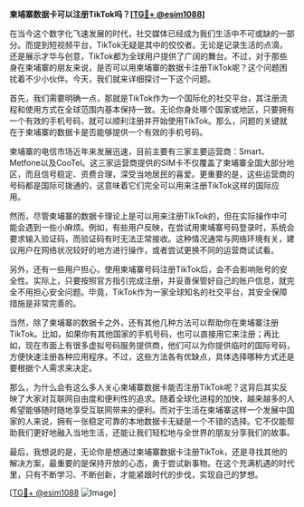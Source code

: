 **柬埔寨数据卡可以注册TikTok吗？[[TG💪+ @esim1088](https://t.me/s/esim1088)]**

在当今这个数字化飞速发展的时代，社交媒体已经成为我们生活中不可或缺的一部分。而提到短视频平台，TikTok无疑是其中的佼佼者。无论是记录生活的点滴，还是展示才华与创意，TikTok都为全球用户提供了广阔的舞台。不过，对于那些身在柬埔寨的朋友来说，是否可以用柬埔寨的数据卡注册TikTok呢？这个问题困扰着不少小伙伴。今天，我们就来详细探讨一下这个问题。

首先，我们需要明确一点，那就是TikTok作为一个国际化的社交平台，其注册流程和使用方式在全球范围内基本保持一致。无论你身处哪个国家或地区，只要拥有一个有效的手机号码，就可以顺利注册并开始使用TikTok。那么，问题的关键就在于柬埔寨的数据卡是否能够提供一个有效的手机号码。

柬埔寨的电信市场近年来发展迅速，目前主要有三家主要运营商：Smart、Metfone以及CooTel。这三家运营商提供的SIM卡不仅覆盖了柬埔寨全国大部分地区，而且信号稳定、资费合理，深受当地居民的喜爱。更重要的是，这些运营商的号码都是国际可拨通的，这意味着它们完全可以用来注册TikTok这样的国际应用。

然而，尽管柬埔寨的数据卡理论上是可以用来注册TikTok的，但在实际操作中可能会遇到一些小麻烦。例如，有些用户反映，在尝试用柬埔寨号码登录时，系统会要求输入验证码，而验证码有时无法正常接收。这种情况通常与网络环境有关，建议用户在网络状况较好的地方进行操作，或者尝试更换不同的运营商试试看。

另外，还有一些用户担心，使用柬埔寨号码注册TikTok后，会不会影响账号的安全性。实际上，只要按照官方指引完成注册，并妥善保管好自己的账户信息，就完全不用担心安全问题。毕竟，TikTok作为一家全球知名的社交平台，其安全保障措施是非常完善的。

当然，除了柬埔寨的数据卡之外，还有其他几种方法可以帮助你在柬埔寨注册TikTok。比如，如果你有其他国家的手机号码，也可以直接用它来注册；再比如，现在市面上有很多虚拟号码服务提供商，他们可以为你提供临时的国际号码，方便快速注册各种应用程序。不过，这些方法各有优缺点，具体选择哪种方式还是要根据个人需求来决定。

那么，为什么会有这么多人关心柬埔寨数据卡能否注册TikTok呢？这背后其实反映了大家对互联网自由度和便利性的追求。随着全球化进程的加快，越来越多的人希望能够随时随地享受互联网带来的便利。而对于生活在柬埔寨这样一个发展中国家的人来说，拥有一张稳定可靠的本地数据卡无疑是一个不错的选择。它不仅能帮助我们更好地融入当地生活，还能让我们轻松地与全世界的朋友分享我们的故事。

最后，我想说的是，无论你是想通过柬埔寨数据卡注册TikTok，还是寻找其他的解决方案，最重要的是保持开放的心态，勇于尝试新事物。在这个充满机遇的时代里，只有不断学习、不断创新，才能紧跟时代的步伐，实现自己的梦想。

[[TG💪+ @esim1088](https://t.me/s/esim1088) ![Image](https://i.postimg.cc/4NQfJmqS/Snipaste-2025-05-13-00-14-12.png)]